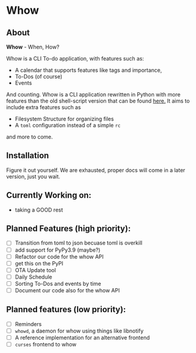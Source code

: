 # Whow

## About

**Whow** - When, How?

Whow is a CLI To-do application, with features such as:
 * A calendar that supports features like tags and importance,
 * To-Dos (of course)
 * Events

And counting. Whow is a CLI application rewritten in Python with more features than the old shell-script version that can be found [here.](https://github.com/DaringCuteSeal/whow) It aims to include extra features such as

 * Filesystem Structure for organizing files
 * A `toml` configuration instead of a simple `rc`

and more to come.

## Installation
Figure it out yourself. We are exhausted, proper docs will come in a later version, just you wait.

## Currently Working on:
 * taking a GOOD rest

## Planned Features (high priority):
 * [ ] Transition from toml to json becuase toml is overkill
 * [ ] add support for PyPy3.9 (maybe?)
 * [ ] Refactor our code for the whow API
 * [ ] get this on the PyPI
 * [ ] OTA Update tool
 * [ ] Daily Schedule
 * [ ] Sorting To-Dos and events by time
 * [ ] Document our code also for the whow API

## Planned features (low priority):
 * [ ] Reminders
 * [ ] `whowd`, a daemon for whow using things like libnotify
 * [ ] A reference implementation for an alternative frontend
 * [ ] `curses` frontend to whow
